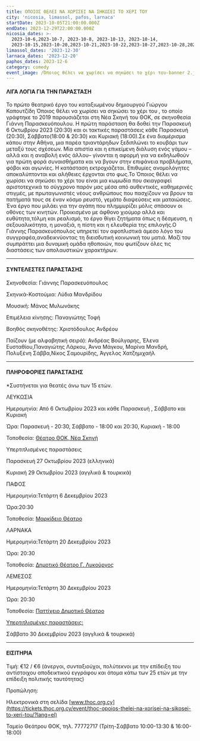 ```yaml
---
title: ΟΠΟΙΟΣ ΘΕΛΕΙ ΝΑ ΧΩΡΙΣΕΙ ΝΑ ΣΗΚΩΣΕΙ ΤΟ ΧΕΡΙ ΤΟΥ
city: 'nicosia, limassol, pafos, larnaca'
startDate: 2023-10-05T21:00:00.000Z
endDate: 2023-12-29T22:00:00.000Z
nicosia_dates: >-
  2023-10-6,2023-10-7, 2023-10-8, 2023-10-13, 2023-10-14,
  2023-10-15,2023-10-20,2023-10-21,2023-10-22,2023-10-27,2023-10-28,2023-10-29
limassol_dates: '2023-12-30'
larnaca_dates: '2023-12-20'
paphos_dates: 2023-12-6
category: comedy
event_image: /Όποιος θέλει να χωρίσει να σηκώσει το χέρι του-banner 2.jpeg
---
```


#### ΛΙΓΑ ΛΟΓΙΑ ΓΙΑ ΤΗΝ ΠΑΡΑΣΤΑΣΗ

Το πρώτο θεατρικό έργο του καταξιωμένου δημιουργού Γιώργου Καπουτζίδη	Όποιος θέλει να χωρίσει να σηκώσει το χέρι του	, το οποίο γράφτηκε το 2019 παρουσιάζεται στη Νέα Σκηνή του ΘΟΚ, σε σκηνοθεσία Γιάννη Παρασκευόπουλου. Η πρώτη παράσταση θα δοθεί την Παρασκευή 6 Οκτωβρίου 2023 (20:30) και οι τακτικές παραστάσεις κάθε	Παρασκευή (20:30), Σάββατο(18:00 & 20:30) και Κυριακή (18:00).Σε ένα διαμέρισμα κάπου στην Αθήνα, μια παρέα τριαντάρηδων ξεδιπλώνει το κουβάρι των μεταξύ τους σχέσεων. Μία απιστία και η επικείμενη διάλυση ενός γάμου –αλλά και η αναβολή ενός άλλου– γίνονται η αφορμή για να εκδηλωθούν για πρώτη φορά συναισθήματα και να βγουν στην επιφάνεια	προβλήματα,	φόβοι και αγωνίες.	Η κατάσταση	εκτροχιάζεται.	Επιθυμίες ανομολόγητες αποκαλύπτονται και αλήθειες έρχονται στο φως.Το Όποιος θέλει να χωρίσει	να σηκώσει	το χέρι του είναι μια κωμωδία	που σκιαγραφεί αριστοτεχνικά	το σύγχρονο	παρόν μας μέσα από αυθεντικές,	καθημερινές	στιγμές,	με πρωταγωνιστές νέους ανθρώπους που πασχίζουν να βρουν τα πατήματά τους σε έναν κόσμο ρευστό, γεμάτο διαψεύσεις και ματαιώσεις. Ένα έργο που μιλάει για την αγάπη που πλημμυρίζει μόλις σπάσουν οι οθόνες των κινητών. Προικισμένο με άφθονο χιούμορ αλλά και ευθύτητα,τόλμη και ρεαλισμό, το έργο θίγει ζητήματα όπως η δέσμευση, η σεξουαλικότητα, η μοναξιά, η πίστη και η ελευθερία της επιλογής.Ο Γιάννης	Παρασκευόπουλος	υπηρετεί	τον αφοπλιστικά	άμεσο λόγο του συγγραφέα,αναδεικνύοντας τη διεισδυτική κοινωνική του ματιά. Μαζί του συμπράττει μια δυναμική ομάδα ηθοποιών, που φωτίζουν όλες τις διαστάσεις των απολαυστικών χαρακτήρων.

***

#### ΣΥΝΤΕΛΕΣΤΕΣ ΠΑΡΑΣΤΑΣΗΣ

Σκηνοθεσία:	Γιάννης Παρασκευόπουλος

Σκηνικά-Κοστούμια:	Λύδια Μανδρίδου

Μουσική:	Μάνος Μυλωνάκης

Επιμέλεια κίνησης:	Παναγιώτης Τοφή

Βοηθός σκηνοθέτης:	Χριστόδουλος Ανδρέου

Παίζουν (με αλφαβητική σειρά):	Ανδρέας Βούλγαρης, Έλενα Ευσταθίου,Παναγιώτης Λάρκου, Άννα Μάγκου, Μαρίνα Μανδρή, Πολυξένη Σάββα,Νίκος Σαμουρίδης, Άγγελος Χατζημιχαήλ

***

#### ΠΛΗΡΟΦΟΡΙΕΣ ΠΑΡΑΣΤΑΣΗΣ

\*Συστήνεται για θεατές άνω των 15 ετών.

ΛΕΥΚΩΣΙΑ

Ημερομηνία: Από 6 Οκτωβρίου 2023 και κάθε Παρασκευή , Σάββατο και Κυριακή 

Ώρα: Παρασκευή - 20:30, Σάββατο - 18:00 και 20:30, Κυριακή - 18:00

Τοποθεσία: [Θέατρο ΘΟΚ, Νέα Σκηνή](https://www.google.com/maps/place/%CE%98%CE%B5%CE%B1%CF%84%CF%81%CE%B9%CE%BA%CF%8C%CF%82+%CE%9F%CF%81%CE%B3%CE%B1%CE%BD%CE%B9%CF%83%CE%BC%CF%8C%CF%82+%CE%9A%CF%8D%CF%80%CF%81%CE%BF%CF%85,+%CE%98%CE%9F%CE%9A+%7C+Theatre+Organisation+of+Cyprus,+THOC/@35.1627624,33.3519057,15.82z/data=!4m10!1m2!2m1!1zzpjOrc6xz4TPgc6_IM6Yzp_Omiwgzp3Orc6xIM6jzrrOt869zq4!3m6!1s0x14de1756be6f54f3:0xd51f772260b940ce!8m2!3d35.1681606!4d33.35533!15sCibOmM6tzrHPhM-Bzr8gzpjOn86aLCDOnc6tzrEgzqPOus63zr3OriIDiAEBkgEXcGVyZm9ybWluZ19hcnRzX3RoZWF0ZXLgAQA!16s%2Fg%2F11c5rtv7gt?entry=ttu)

Υπερτιτλισμένες παραστάσεις

Παρασκευή 27 Οκτωβρίου 2023 (ελληνικά) 

Κυριακή 29 Οκτωβρίου 2023 (αγγλικά & τουρκικά)

ΠΑΦΟΣ

Ημερομηνία:Τετάρτη 6 Δεκεμβρίου 2023

Ώρα:20:30

Τοποθεσία: [Μαρκίδειο Θέατρο](https://www.google.com/maps/place/Markideio+Theatre/@34.7781641,32.4183625,17z/data=!3m1!4b1!4m6!3m5!1s0x14e706f5450bd66d:0x68a598c2c5136439!8m2!3d34.7781598!4d32.4232334!16s%2Fg%2F1tf4_3gh?entry=ttu)

ΛΑΡΝΑΚΑ

Ημερομηνία:Τετάρτη 20 Δεκεμβρίου 2023

Ώρα: 20:30

Τοποθεσία: [Δημοτικό Θέατρο Γ. Λυκούργος](https://www.google.com/maps/place/WJ8G%2BCHC+Municipal+Theater,+Leonida+Kioupi,+Larnaca+6021,+Cyprus/@34.9160285,33.6239697,17z/data=!3m1!4b1!4m6!3m5!1s0x14e082afaf32c615:0xfceabf5700ff20cf!8m2!3d34.9160916!4d33.6265818!16s%2Fg%2F11b8tftzpz?entry=ttu)

ΛΕΜΕΣΟΣ

Ημερομηνία:Τετάρτη 30 Δεκεμβρίου 2023

Ώρα: 20:30

Τοποθεσία: [Παττίχειο Δημοτικό Θέατρο](https://www.google.com/maps/place/Patichion+Municipal+Theatre,+Agias+Zonis+2,+Limassol,+Cyprus/@34.6812699,33.0412571,17z/data=!3m1!4b1!4m6!3m5!1s0x14e7330f8b4700ed:0xd66d4f231f490bbb!8m2!3d34.6813016!4d33.0438594!16s%2Fg%2F11bvthpbkr?entry=ttu)

[Υπερτιτλισμένες παραστάσεις:]()

Σάββατο 30 Δεκεμβρίου 2023 (αγγλικά & τουρκικά)

***

#### ΕΙΣΙΤΗΡΙΑ

Τιμή: €12 / €6 (άνεργοι, συνταξιούχοι, πολύτεκνοι με την επίδειξη του αντίστοιχου αποδεικτικού εγγράφου και άτομα κάτω των 25 ετών με την επίδειξη πολιτικής ταυτότητας)

Προπώληση: 

Ηλεκτρονικά στη σελίδα	[www.thoc.org.cy](https://tickets.thoc.org.cy/event/thoc-opoios-thelei-na-xorisei-na-sikosei-to-xeri-tou/?lang=el)

Ταμείο Θεάτρου ΘΟΚ, τηλ. 77772717 (Τρίτη-Σάββατο 10:00-13:30 & 16:00-18:00)
